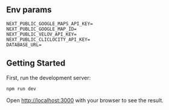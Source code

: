 ## Env params

```
NEXT_PUBLIC_GOOGLE_MAPS_API_KEY=
NEXT_PUBLIC_GOOGLE_MAP_ID=
NEXT_PUBLIC_VELOV_API_KEY=
NEXT_PUBLIC_CLICLOCITY_API_KEY=
DATABASE_URL=
``` 


## Getting Started

First, run the development server:

```bash
npm run dev
```

Open [http://localhost:3000](http://localhost:3000) with your browser to see the result.
